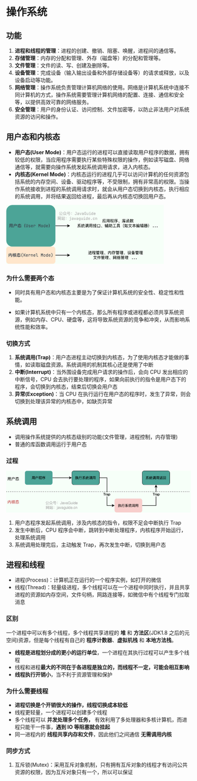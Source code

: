 # 操作系统

## 功能

1. **进程和线程的管理**：进程的创建、撤销、阻塞、唤醒，进程间的通信等。
2. **存储管理**：内存的分配和管理、外存（磁盘等）的分配和管理等。
3. **文件管理**：文件的读、写、创建及删除等。
4. **设备管理**：完成设备（输入输出设备和外部存储设备等）的请求或释放，以及设备启动等功能。
5. **网络管理**：操作系统负责管理计算机网络的使用。网络是计算机系统中连接不同计算机的方式，操作系统需要管理计算机网络的配置、连接、通信和安全等，以提供高效可靠的网络服务。
6. **安全管理**：用户的身份认证、访问控制、文件加密等，以防止非法用户对系统资源的访问和操作。

## 用户态和内核态

- **用户态(User Mode)**：用户态运行的进程可以直接读取用户程序的数据，拥有较低的权限，当应用程序需要执行某些特殊权限的操作，例如读写磁盘、网络通信等，就需要向操作系统发起系统调用请求，进入内核态。
- **内核态(Kernel Mode)**：内核态运行的进程几乎可以访问计算机的任何资源包括系统的内存空间、设备、驱动程序等，不受限制，拥有非常高的权限。当操作系统接收到进程的系统调用请求时，就会从用户态切换到内核态，执行相应的系统调用，并将结果返回给进程，最后再从内核态切换回用户态。

<img src="https://raw.githubusercontent.com/Moriic/picture/main/image/1711511059_0.png" alt="usermode-and-kernelmode" style="zoom: 67%;" />

### 为什么需要两个态

- 同时具有用户态和内核态主要是为了保证计算机系统的安全性、稳定性和性能。

- 如果计算机系统中只有一个内核态，那么所有程序或进程都必须共享系统资源，例如内存、CPU、硬盘等，这将导致系统资源的竞争和冲突，从而影响系统性能和效率。

### 切换方式

1. **系统调用(Trap)**：用户态进程主动切换到内核态，为了使用内核态才能做的事情，如读取磁盘资源。系统调用的机制其核心还是使用了中断
2. **中断(Interrupt)**：当外围设备完成用户请求的操作后，会向 CPU 发出相应的中断信号，CPU 会去执行要处理的程序，如果向前执行的指令是用户态下的程序，会切换到内核态，结束后切换会用户态
3. **异常(Exception)**：当 CPU 在执行运行在用户态的程序时，发生了异常，则会切换到处理该异常的内核态中，如缺页异常

## 系统调用

- 调用操作系统提供的内核态级别的功能(文件管理，进程控制，内存管理)
- 普通的库函数调用运行于用户态

### 过程

<img src="https://raw.githubusercontent.com/Moriic/picture/main/image/1711512021_0.png" alt="system-call-procedure" style="zoom: 67%;" />

1. 用户态程序发起系统调用，涉及内核态的指令，权限不足会中断执行 Trap
2. 发生中断后，CPU 程序会中断，跳转到中断处理程序，内核程序开始运行，处理系统调用
3. 系统调用处理完后，主动触发 Trap，再次发生中断，切换到用户态

## 进程和线程

- 进程(Process)：计算机正在运行的一个程序实例，如打开的微信
- 线程(Thread)：轻量级进程，多个线程可以在一个进程中同时执行，并且共享进程的资源如内存空间，文件句柄，网路连接等，如微信中有个线程专门拉取消息

### 区别

一个进程中可以有多个线程，多个线程共享进程的 **堆** 和 **方法区**(JDK1.8 之后的元空间)资源，但是每个线程有自己的 **程序计数器**、**虚拟机栈** 和 **本地方法栈**。

- **线程是进程划分成的更小的运行单位**，一个进程在其执行过程可以产生多个线程
- 线程和进程**最大的不同在于各进程是独立的，而线程不一定，可能会相互影响**
- **线程执行开销小**，当不利于资源管理和保护

### 为什么需要线程

- **进程切换是个开销很大的操作，线程切换成本较低**
- 线程更轻量，一个进程可以创建多个线程
- 多个线程可以 **并发处理多个任务，** 有效利用了多处理器和多核计算机，而进程只能干一件事，**遇到 IO 等阻塞就会挂起**
- 同一进程内的 **线程共享内存和文件**，因此他们之间通信 **无需调用内核**

### 同步方式

1. 互斥锁(Mutex)：采用互斥对象机制，只有拥有互斥对象的线程才有访问公共资源的权限，因为互斥对象只有一个，所以可以保证
